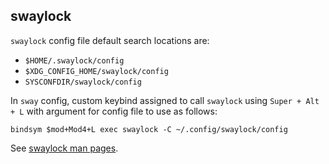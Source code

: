 ## swaylock

`swaylock` config file default search locations are:

- `$HOME/.swaylock/config`
- `$XDG_CONFIG_HOME/swaylock/config`
- `SYSCONFDIR/swaylock/config`

In `sway` config, custom keybind assigned to call `swaylock` using `Super + Alt + L`
with argument for config file to use as follows:

`bindsym $mod+Mod4+L exec swaylock -C ~/.config/swaylock/config`

See [swaylock man pages](https://man.archlinux.org/man/swaylock.1).
